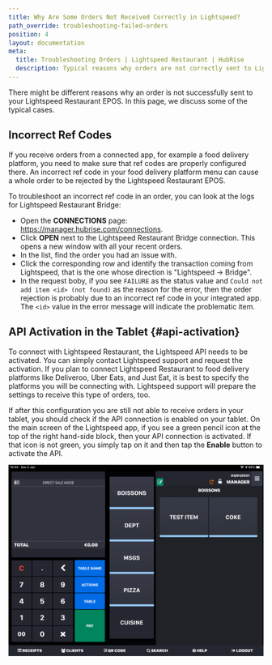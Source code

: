 ```yaml
---
title: Why Are Some Orders Not Received Correctly in Lightspeed?
path_override: troubleshooting-failed-orders
position: 4
layout: documentation
meta:
  title: Troubleshooting Orders | Lightspeed Restaurant | HubRise
  description: Typical reasons why orders are not correctly sent to Lightspeed Restaurant, some troubleshooting strategies and how to fix the issues.
---
```


There might be different reasons why an order is not successfully sent to your Lightspeed Restaurant EPOS. In this page, we discuss some of the typical cases.

## Incorrect Ref Codes

If you receive orders from a connected app, for example a food delivery platform, you need to make sure that ref codes are properly configured there. An incorrect ref code in your food delivery platform menu can cause a whole order to be rejected by the Lightspeed Restaurant EPOS.

To troubleshoot an incorrect ref code in an order, you can look at the logs for Lightspeed Restaurant Bridge:

- Open the **CONNECTIONS** page: https://manager.hubrise.com/connections.
- Click **OPEN** next to the Lightspeed Restaurant Bridge connection. This opens a new window with all your recent orders.
- In the list, find the order you had an issue with.
- Click the corresponding row and identify the transaction coming from Lightspeed, that is the one whose direction is "Lightspeed -> Bridge".
- In the request boby, if you see `FAILURE` as the status value and `Could not add item <id> (not found)` as the reason for the error, then the order rejection is probably due to an incorrect ref code in your integrated app. The `<id>` value in the error message will indicate the problematic item.

## API Activation in the Tablet {#api-activation}

To connect with Lightspeed Restaurant, the Lightspeed API needs to be activated. You can simply contact Lightspeed support and request the activation.
If you plan to connect Lightspeed Restaurant to food delivery platforms like Deliveroo, Uber Eats, and Just Eat, it is best to specify the platforms you will be connecting with. Lightspeed support will prepare the settings to receive this type of orders, too.

If after this configuration you are still not able to receive orders in your tablet, you should check if the API connection is enabled on your tablet. On the main screen of the Lightspeed app, if you see a green pencil icon at the top of the right hand-side block, then your API connection is activated. If that icon is not green, you simply tap on it and then tap the **Enable** button to activate the API.

![Main screen of the Lightspeed app with the green icon indicating that API connection is enabled.](../../images/010-2x-lightspeed-main-screen.png)

